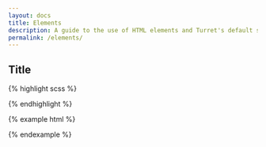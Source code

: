 ```yaml
---
layout: docs
title: Elements
description: A guide to the use of HTML elements and Turret's default styling definitions. Includes buttons, button syles and sizes, button-groups, figure, media, nav, and tables.
permalink: /elements/
---
```


## Title

{% highlight scss %}



{% endhighlight %}

{% example html %}



{% endexample %}
